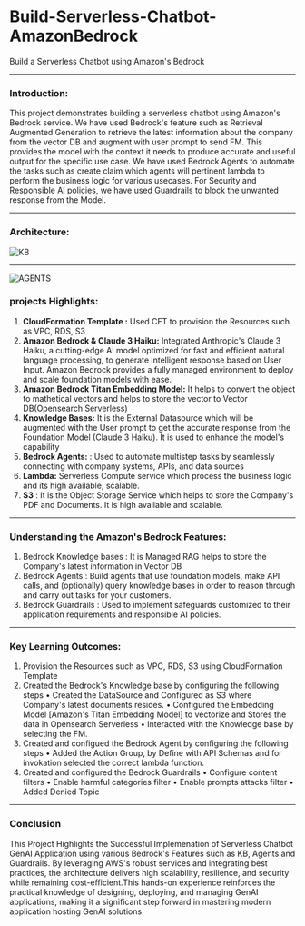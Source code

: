 # Build-Serverless-Chatbot-AmazonBedrock
Build a Serverless Chatbot using Amazon's Bedrock

--------------------------------------------------
### Introduction:
This project demonstrates building a serverless chatbot using Amazon's Bedrock service. We have used Bedrock's feature such as Retrieval Augmented Generation to retrieve the latest information about the company from the vector DB and augment with user prompt to send FM. This provides the model with the context it needs to produce accurate and useful output for the specific use case. We have used Bedrock Agents to automate the tasks such as create claim which agents will pertinent lambda to perform the business logic for various usecases. For Security and Responsible AI policies, we have used Guardrails to block the unwanted response from the Model.

--------------------------------------------------
### Architecture:

![KB](https://github.com/user-attachments/assets/4e8e94e6-95fc-41cb-b0d0-f23a926488fe)

--------------------------------------------------

![AGENTS](https://github.com/user-attachments/assets/2564f410-8d88-43e5-8b21-1b2ae16a792d)


### projects Highlights:
1. **CloudFormation Template :** Used CFT to provision the Resources such as VPC, RDS, S3
2. **Amazon Bedrock & Claude 3 Haiku:** Integrated Anthropic's Claude 3 Haiku, a cutting-edge AI model optimized for fast and efficient natural language processing, to generate intelligent response based on User Input. Amazon Bedrock provides a fully managed environment to deploy and scale foundation models with ease.
3. **Amazon Bedrock Titan Embedding Model:** It helps to convert the object to mathetical vectors and helps to store the vector to Vector DB(Opensearch Serverless)
4. **Knowledge Bases:** It is the External Datasource which will be augmented with the User prompt to get the accurate response from the Foundation Model (Claude 3 Haiku). It is used to enhance the model's capability
5. **Bedrock Agents:** : Used to automate multistep tasks by seamlessly connecting with company systems, APIs, and data sources
6. **Lambda:** Serverless Compute service which process the business logic and its high available, scalable.
7. **S3** : It is the Object Storage Service which helps to store the Company's PDF and Documents. It is high available and scalable.

--------------------------------------------------
### Understanding the Amazon's Bedrock Features:

1. Bedrock Knowledge bases : It is Managed RAG helps to store the Company's latest information in Vector DB
2. Bedrock Agents : Build agents  that use foundation models, make API calls, and (optionally) query knowledge bases in order to reason through and carry out tasks for your customers.
3. Bedrock Guardrails :  Used to implement safeguards customized to their application requirements and responsible AI  policies.

--------------------------------------------------
### Key Learning Outcomes: 
1. Provision the Resources such as VPC, RDS, S3 using CloudFormation Template
2. Created the Bedrock's Knowledge base by configuring the following steps
   •  Created the DataSource and Configured as S3 where Company's latest documents resides.
   •  Configured the Embedding Model [Amazon's Titan Embedding Model] to vectorize and Stores the data in Opensearch Serverless
   •  Interacted with the Knowledge base by selecting the FM.
3. Created and configued the Bedrock Agent by configuring the following steps
   •  Added the Action Group, by Define with API Schemas and for invokation selected the correct lambda function.
4. Created and configured the Bedrock Guardrails
   • Configure content filters
   • Enable harmful categories filter
   • Enable prompts attacks filter
   • Added Denied Topic


--------------------------------------------------
### Conclusion
This Project Highlights the Successful Implemenation of Serverless Chatbot GenAI Application  using various Bedrock's Features such as KB, Agents and Guardrails. By leveraging AWS's robust services and integrating best practices, the architecture delivers high scalability, resilience, and security while remaining cost-efficient.This hands-on experience reinforces the practical knowledge of designing, deploying, and managing GenAI applications, making it a significant step forward in mastering modern application hosting GenAI solutions.
